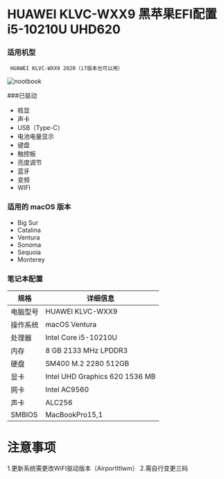 # HUAWEI KLVC-WXX9 黑苹果EFI配置 i5-10210U UHD620

### 适用机型
     HUAWEI KLVC-WXX9 2020（i7版本也可以用）
    
     

![nootbook](./nootbook.png)

###已驱动
- 核显
- 声卡
- USB（Type-C）
- 电池电量显示
- 键盘
- 触控板
- 亮度调节
- 蓝牙
- 变频
- WIFI

### 适用的 macOS  版本
- Big Sur
- Catalina 
- Ventura
- Sonoma
- Sequoia
- Monterey

### 笔记本配置

| 规格     | 详细信息                                                |
| -------- | ----------------------------------------------------- |
| 电脑型号 |HUAWEI KLVC-WXX9         |
| 操作系统 | macOS Ventura                                  |
| 处理器   | Intel Core  i5-10210U|
| 内存     | 8 GB 2133 MHz LPDDR3                        |
| 硬盘     |SM400 M.2 2280 512GB        |
| 显卡     | Intel UHD Graphics 620 1536 MB    |
| 网卡     | Intel   AC9560               |
| 声卡     | ALC256                                |
|SMBIOS | MacBookPro15,1     |

# 注意事项
1.更新系统需更改WiFI驱动版本（AirportItlwm）
2.需自行变更三码

